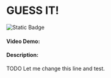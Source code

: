 # GUESS IT!
![Static Badge](https://img.shields.io/badge/My_Name%3A-Shailesh_Ramteke-blue)
#### Video Demo:  <URL HERE>
#### Description:

    
TODO
Let me change this line and test.
